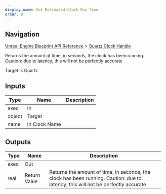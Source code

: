 ```yaml
---
display_name: Get Estimated Clock Run Time
order: 8
---
```

## Navigation

[Unreal Engine Blueprint API Reference](https://dev.epicgames.com/documentation/en-us/unreal-engine/BlueprintAPI) > [Quartz Clock Handle](https://dev.epicgames.com/documentation/en-us/unreal-engine/BlueprintAPI/QuartzClockHandle)

Returns the amount of time, in seconds, the clock has been running. Caution: due to latency, this will not be perfectly accurate

Target is Quartz

## Inputs

| Type | Name | Description |
| --- | --- | --- |
| exec | In |  |
| object | Target |  |
| name | In Clock Name |  |

## Outputs

| Type | Name | Description |
| --- | --- | --- |
| exec | Out |  |
| real | Return Value | Returns the amount of time, in seconds, the clock has been running. Caution: due to latency, this will not be perfectly accurate |
